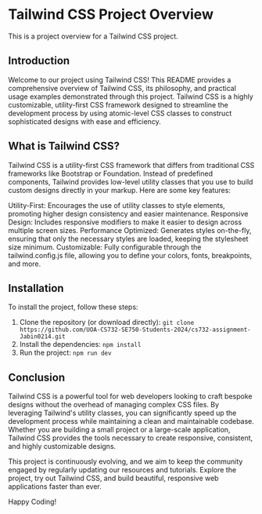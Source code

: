 # Tailwind CSS Project Overview

This is a project overview for a Tailwind CSS project.

## Introduction

Welcome to our project using Tailwind CSS! This README provides a comprehensive overview of Tailwind CSS, its philosophy, and practical usage examples demonstrated through this project. Tailwind CSS is a highly customizable, utility-first CSS framework designed to streamline the development process by using atomic-level CSS classes to construct sophisticated designs with ease and efficiency.

## What is Tailwind CSS?

Tailwind CSS is a utility-first CSS framework that differs from traditional CSS frameworks like Bootstrap or Foundation. Instead of predefined components, Tailwind provides low-level utility classes that you use to build custom designs directly in your markup. Here are some key features:

Utility-First: Encourages the use of utility classes to style elements, promoting higher design consistency and easier maintenance.
Responsive Design: Includes responsive modifiers to make it easier to design across multiple screen sizes.
Performance Optimized: Generates styles on-the-fly, ensuring that only the necessary styles are loaded, keeping the stylesheet size minimum.
Customizable: Fully configurable through the tailwind.config.js file, allowing you to define your colors, fonts, breakpoints, and more.

## Installation

To install the project, follow these steps:

1. Clone the repository (or download directly): `git clone https://github.com/UOA-CS732-SE750-Students-2024/cs732-assignment-Jabin0214.git`
2. Install the dependencies: `npm install`
3. Run the project: `npm run dev`

## Conclusion

Tailwind CSS is a powerful tool for web developers looking to craft bespoke designs without the overhead of managing complex CSS files. By leveraging Tailwind's utility classes, you can significantly speed up the development process while maintaining a clean and maintainable codebase. Whether you are building a small project or a large-scale application, Tailwind CSS provides the tools necessary to create responsive, consistent, and highly customizable designs.

This project is continuously evolving, and we aim to keep the community engaged by regularly updating our resources and tutorials. Explore the project, try out Tailwind CSS, and build beautiful, responsive web applications faster than ever.

Happy Coding!






